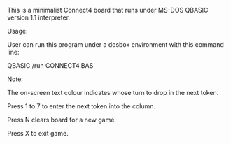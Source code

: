This is a minimalist Connect4 board that runs under MS-DOS QBASIC version 1.1 interpreter.

Usage:

User can run this program under a dosbox environment with this command line:

QBASIC /run CONNECT4.BAS

Note:

The on-screen text colour indicates whose turn to drop in the next token.

Press 1 to 7 to enter the next token into the column.

Press N clears board for a new game.

Press X to exit game.
